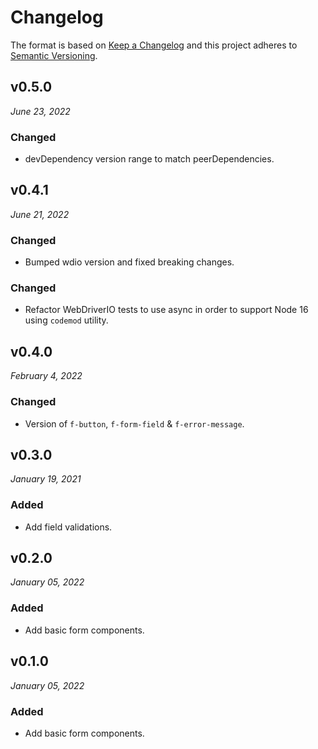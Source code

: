 # Changelog

The format is based on [Keep a Changelog](http://keepachangelog.com/en/1.0.0/)
and this project adheres to [Semantic Versioning](http://semver.org/spec/v2.0.0.html).

v0.5.0
------------------------------
*June 23, 2022*

### Changed
- devDependency version range to match peerDependencies.


v0.4.1
-----------------------------
*June 21, 2022*

### Changed
- Bumped wdio version and fixed breaking changes.

### Changed
- Refactor WebDriverIO tests to use async in order to support Node 16 using `codemod` utility.


v0.4.0
------------------------------
*February 4, 2022*

### Changed
- Version of `f-button`, `f-form-field` & `f-error-message`.


v0.3.0
------------------------------
*January 19, 2021*

### Added
- Add field validations.


v0.2.0
------------------------------
*January 05, 2022*

### Added
- Add basic form components.


v0.1.0
------------------------------
*January 05, 2022*

### Added
- Add basic form components.
